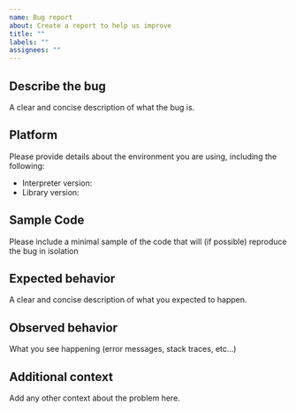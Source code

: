 ```yaml
---
name: Bug report
about: Create a report to help us improve
title: ""
labels: ""
assignees: ""
---
```


## Describe the bug

A clear and concise description of what the bug is.

## Platform

Please provide details about the environment you are using, including the following:

- Interpreter version:
- Library version:

## Sample Code

Please include a minimal sample of the code that will (if possible) reproduce the bug in isolation

## Expected behavior

A clear and concise description of what you expected to happen.

## Observed behavior

What you see happening (error messages, stack traces, etc...)

## Additional context

Add any other context about the problem here.
